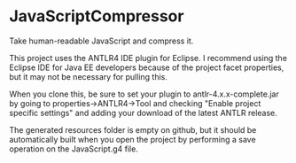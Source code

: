 # JavaScriptCompressor
Take human-readable JavaScript and compress it.

This project uses the ANTLR4 IDE plugin for Eclipse. I recommend using the Eclipse IDE for Java EE developers because of the project facet properties, but it may not be necessary for pulling this.

When you clone this, be sure to set your plugin to antlr-4.x.x-complete.jar by going to properties->ANTLR4->Tool and checking "Enable project specific settings" and adding your download of the latest ANTLR release.

The generated resources folder is empty on github, but it should be automatically built when you open the project by performing a save operation on the JavaScript.g4 file.
